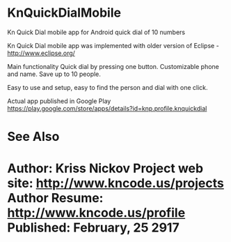 # KnQuickDialMobile
Kn Quick Dial mobile app for Android quick dial of 10 numbers 

Kn Quick Dial mobile app was implemented with older version of Eclipse - http://www.eclipse.org/

Main functionality 
Quick dial by pressing one button.
Customizable phone and name.
Save up to 10 people.

Easy to use and setup, easy to find the person and dial with one click.

Actual app published in Google Play
https://play.google.com/store/apps/details?id=knp.profile.knquickdial

See Also
=========================================================================================
Author: Kriss Nickov
Project web site: 	http://www.kncode.us/projects
Author Resume: 		http://www.kncode.us/profile
Published:		February, 25 2917
=========================================================================================

